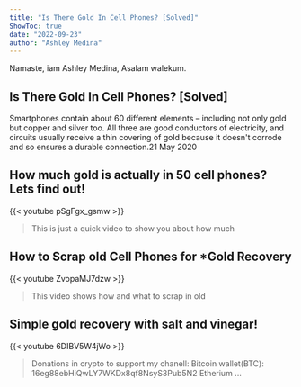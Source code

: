 ```yaml
---
title: "Is There Gold In Cell Phones? [Solved]"
ShowToc: true 
date: "2022-09-23"
author: "Ashley Medina" 
---
```


Namaste, iam Ashley Medina, Asalam walekum.
## Is There Gold In Cell Phones? [Solved]
Smartphones contain about 60 different elements – including not only gold but copper and silver too. All three are good conductors of electricity, and circuits usually receive a thin covering of gold because it doesn't corrode and so ensures a durable connection.21 May 2020

## How much gold is actually in 50 cell phones?  Lets find out!
{{< youtube pSgFgx_gsmw >}}
>This is just a quick video to show you about how much 

## How to Scrap old Cell Phones for *Gold Recovery
{{< youtube ZvopaMJ7dzw >}}
>This video shows how and what to scrap in old 

## Simple gold recovery with salt and vinegar!
{{< youtube 6DIBV5W4jWo >}}
>Donations in crypto to support my chanell: Bitcoin wallet(BTC): 16eg88ebHiQwLY7WKDx8qf8NsyS3Pub5N2 Etherium ...

